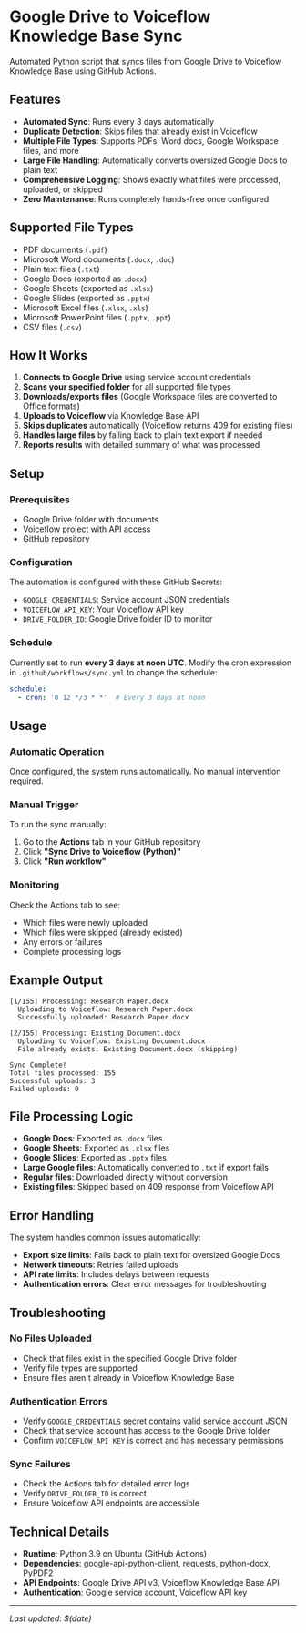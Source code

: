 # Google Drive to Voiceflow Knowledge Base Sync

Automated Python script that syncs files from Google Drive to Voiceflow Knowledge Base using GitHub Actions.

## Features

- **Automated Sync**: Runs every 3 days automatically
- **Duplicate Detection**: Skips files that already exist in Voiceflow
- **Multiple File Types**: Supports PDFs, Word docs, Google Workspace files, and more
- **Large File Handling**: Automatically converts oversized Google Docs to plain text
- **Comprehensive Logging**: Shows exactly what files were processed, uploaded, or skipped
- **Zero Maintenance**: Runs completely hands-free once configured

## Supported File Types

- PDF documents (`.pdf`)
- Microsoft Word documents (`.docx`, `.doc`)
- Plain text files (`.txt`)
- Google Docs (exported as `.docx`)
- Google Sheets (exported as `.xlsx`)
- Google Slides (exported as `.pptx`)
- Microsoft Excel files (`.xlsx`, `.xls`)
- Microsoft PowerPoint files (`.pptx`, `.ppt`)
- CSV files (`.csv`)

## How It Works

1. **Connects to Google Drive** using service account credentials
2. **Scans your specified folder** for all supported file types
3. **Downloads/exports files** (Google Workspace files are converted to Office formats)
4. **Uploads to Voiceflow** via Knowledge Base API
5. **Skips duplicates** automatically (Voiceflow returns 409 for existing files)
6. **Handles large files** by falling back to plain text export if needed
7. **Reports results** with detailed summary of what was processed

## Setup

### Prerequisites
- Google Drive folder with documents
- Voiceflow project with API access
- GitHub repository

### Configuration
The automation is configured with these GitHub Secrets:
- `GOOGLE_CREDENTIALS`: Service account JSON credentials
- `VOICEFLOW_API_KEY`: Your Voiceflow API key  
- `DRIVE_FOLDER_ID`: Google Drive folder ID to monitor

### Schedule
Currently set to run **every 3 days at noon UTC**. Modify the cron expression in `.github/workflows/sync.yml` to change the schedule:

```yaml
schedule:
  - cron: '0 12 */3 * *'  # Every 3 days at noon
```

## Usage

### Automatic Operation
Once configured, the system runs automatically. No manual intervention required.

### Manual Trigger
To run the sync manually:
1. Go to the **Actions** tab in your GitHub repository
2. Click **"Sync Drive to Voiceflow (Python)"**
3. Click **"Run workflow"**

### Monitoring
Check the Actions tab to see:
- Which files were newly uploaded
- Which files were skipped (already existed)
- Any errors or failures
- Complete processing logs

## Example Output

```
[1/155] Processing: Research Paper.docx
  Uploading to Voiceflow: Research Paper.docx
  Successfully uploaded: Research Paper.docx

[2/155] Processing: Existing Document.docx
  Uploading to Voiceflow: Existing Document.docx
  File already exists: Existing Document.docx (skipping)

Sync Complete!
Total files processed: 155
Successful uploads: 3
Failed uploads: 0
```

## File Processing Logic

- **Google Docs**: Exported as `.docx` files
- **Google Sheets**: Exported as `.xlsx` files  
- **Google Slides**: Exported as `.pptx` files
- **Large Google files**: Automatically converted to `.txt` if export fails
- **Regular files**: Downloaded directly without conversion
- **Existing files**: Skipped based on 409 response from Voiceflow API

## Error Handling

The system handles common issues automatically:
- **Export size limits**: Falls back to plain text for oversized Google Docs
- **Network timeouts**: Retries failed uploads
- **API rate limits**: Includes delays between requests
- **Authentication errors**: Clear error messages for troubleshooting

## Troubleshooting

### No Files Uploaded
- Check that files exist in the specified Google Drive folder
- Verify file types are supported
- Ensure files aren't already in Voiceflow Knowledge Base

### Authentication Errors
- Verify `GOOGLE_CREDENTIALS` secret contains valid service account JSON
- Check that service account has access to the Google Drive folder
- Confirm `VOICEFLOW_API_KEY` is correct and has necessary permissions

### Sync Failures
- Check the Actions tab for detailed error logs
- Verify `DRIVE_FOLDER_ID` is correct
- Ensure Voiceflow API endpoints are accessible

## Technical Details

- **Runtime**: Python 3.9 on Ubuntu (GitHub Actions)
- **Dependencies**: google-api-python-client, requests, python-docx, PyPDF2
- **API Endpoints**: Google Drive API v3, Voiceflow Knowledge Base API
- **Authentication**: Google service account, Voiceflow API key

---

*Last updated: $(date)*
